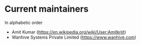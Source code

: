 # Current maintainers

In alphabetic order

* Amit Kumar (https://en.wikipedia.org/wiki/User:Amitkriit)
* Wanhive Systems Private Limited (https://www.wanhive.com)